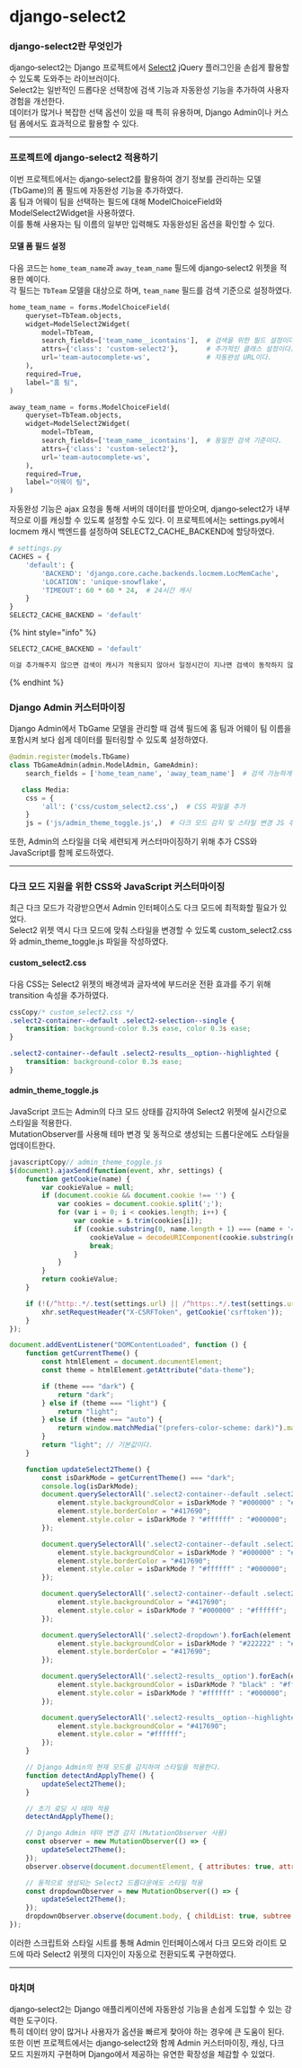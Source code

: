 # django‑select2

### django‑select2란 무엇인가

django‑select2는 Django 프로젝트에서 [Select2](https://select2.org/) jQuery 플러그인을 손쉽게 활용할 수 있도록 도와주는 라이브러이다.\
Select2는 일반적인 드롭다운 선택창에 검색 기능과 자동완성 기능을 추가하여 사용자 경험을 개선한다.\
데이터가 많거나 복잡한 선택 옵션이 있을 때 특히 유용하며, Django Admin이나 커스텀 폼에서도 효과적으로 활용할 수 있다.

***

### 프로젝트에 django‑select2 적용하기

이번 프로젝트에서는 django‑select2를 활용하여 경기 정보를 관리하는 모델(TbGame)의 폼 필드에 자동완성 기능을 추가하였다.\
홈 팀과 어웨이 팀을 선택하는 필드에 대해 ModelChoiceField와 ModelSelect2Widget을 사용하였다.\
이를 통해 사용자는 팀 이름의 일부만 입력해도 자동완성된 옵션을 확인할 수 있다.

#### 모델 폼 필드 설정

다음 코드는 `home_team_name`과 `away_team_name` 필드에 django‑select2 위젯을 적용한 예이다.\
각 필드는 `TbTeam` 모델을 대상으로 하며, `team_name` 필드를 검색 기준으로 설정하였다.

```python
home_team_name = forms.ModelChoiceField(
    queryset=TbTeam.objects,
    widget=ModelSelect2Widget(
        model=TbTeam,
        search_fields=['team_name__icontains'],  # 검색을 위한 필드 설정이다.
        attrs={'class': 'custom-select2'},       # 추가적인 클래스 설정이다.
        url='team-autocomplete-ws',              # 자동완성 URL이다.
    ),
    required=True,
    label="홈 팀",
)

away_team_name = forms.ModelChoiceField(
    queryset=TbTeam.objects,
    widget=ModelSelect2Widget(
        model=TbTeam,
        search_fields=['team_name__icontains'],  # 동일한 검색 기준이다.
        attrs={'class': 'custom-select2'},
        url='team-autocomplete-ws',
    ),
    required=True,
    label="어웨이 팀",  
)

```

자동완성 기능은 ajax 요청을 통해 서버의 데이터를 받아오며, django‑select2가 내부적으로 이를 캐싱할 수 있도록 설정할 수도 있다. 이 프로젝트에서는 settings.py에서 locmem 캐시 백엔드를 설정하여 SELECT2\_CACHE\_BACKEND에 할당하였다.



```python
# settings.py
CACHES = {
    'default': {
        'BACKEND': 'django.core.cache.backends.locmem.LocMemCache',
        'LOCATION': 'unique-snowflake',
        'TIMEOUT': 60 * 60 * 24,  # 24시간 캐시
    }
}
SELECT2_CACHE_BACKEND = 'default'

```

{% hint style="info" %}
```python
SELECT2_CACHE_BACKEND = 'default'

이걸 추가해주지 않으면 검색이 캐시가 적용되지 않아서 일정시간이 지나면 검색이 동작하지 않는다.
```
{% endhint %}



### Django Admin 커스터마이징

Django Admin에서 TbGame 모델을 관리할 때 검색 필드에 홈 팀과 어웨이 팀 이름을 포함시켜 보다 쉽게 데이터를 필터링할 수 있도록 설정하였다.

```python
@admin.register(models.TbGame)
class TbGameAdmin(admin.ModelAdmin, GameAdmin):
    search_fields = ['home_team_name', 'away_team_name']  # 검색 가능하게 설정

   class Media:
    css = {
        'all': ('css/custom_select2.css',)  # CSS 파일을 추가
    }
    js = ('js/admin_theme_toggle.js',)  # 다크 모드 감지 및 스타일 변경 JS 추가

```

또한, Admin의 스타일을 더욱 세련되게 커스터마이징하기 위해 추가 CSS와 JavaScript를 함께 로드하였다.

***

### 다크 모드 지원을 위한 CSS와 JavaScript 커스터마이징

최근 다크 모드가 각광받으면서 Admin 인터페이스도 다크 모드에 최적화할 필요가 있었다.\
Select2 위젯 역시 다크 모드에 맞춰 스타일을 변경할 수 있도록 custom\_select2.css와 admin\_theme\_toggle.js 파일을 작성하였다.

#### custom\_select2.css

다음 CSS는 Select2 위젯의 배경색과 글자색에 부드러운 전환 효과를 주기 위해 transition 속성을 추가하였다.

```css
cssCopy/* custom_select2.css */
.select2-container--default .select2-selection--single {
    transition: background-color 0.3s ease, color 0.3s ease;
}

.select2-container--default .select2-results__option--highlighted {
    transition: background-color 0.3s ease;
}
```

#### admin\_theme\_toggle.js

JavaScript 코드는 Admin의 다크 모드 상태를 감지하여 Select2 위젯에 실시간으로 스타일을 적용한다.\
MutationObserver를 사용해 테마 변경 및 동적으로 생성되는 드롭다운에도 스타일을 업데이트한다.

```javascript
javascriptCopy// admin_theme_toggle.js
$(document).ajaxSend(function(event, xhr, settings) {
    function getCookie(name) {
        var cookieValue = null;
        if (document.cookie && document.cookie !== '') {
            var cookies = document.cookie.split(';');
            for (var i = 0; i < cookies.length; i++) {
                var cookie = $.trim(cookies[i]);
                if (cookie.substring(0, name.length + 1) === (name + '=')) {
                    cookieValue = decodeURIComponent(cookie.substring(name.length + 1));
                    break;
                }
            }
        }
        return cookieValue;
    }

    if (!(/^http:.*/.test(settings.url) || /^https:.*/.test(settings.url))) {
        xhr.setRequestHeader("X-CSRFToken", getCookie('csrftoken'));
    }
});

document.addEventListener("DOMContentLoaded", function () {
    function getCurrentTheme() {
        const htmlElement = document.documentElement;
        const theme = htmlElement.getAttribute("data-theme");

        if (theme === "dark") {
            return "dark";
        } else if (theme === "light") {
            return "light";
        } else if (theme === "auto") {
            return window.matchMedia("(prefers-color-scheme: dark)").matches ? "dark" : "light";
        }
        return "light"; // 기본값이다.
    }

    function updateSelect2Theme() {
        const isDarkMode = getCurrentTheme() === "dark";
        console.log(isDarkMode);
        document.querySelectorAll('.select2-container--default .select2-selection--single').forEach(element => {
            element.style.backgroundColor = isDarkMode ? "#000000" : "#ffffff";
            element.style.borderColor = "#417690";
            element.style.color = isDarkMode ? "#ffffff" : "#000000";
        });

        document.querySelectorAll('.select2-container--default .select2-selection--single .select2-selection__rendered').forEach(element => {
            element.style.backgroundColor = isDarkMode ? "#000000" : "#ffffff";
            element.style.borderColor = "#417690";
            element.style.color = isDarkMode ? "#ffffff" : "#000000";
        });

        document.querySelectorAll('.select2-container--default .select2-results__option--highlighted').forEach(element => {
            element.style.backgroundColor = "#417690";
            element.style.color = isDarkMode ? "#000000" : "#ffffff";
        });

        document.querySelectorAll('.select2-dropdown').forEach(element => {
            element.style.backgroundColor = isDarkMode ? "#222222" : "#ffffff";
            element.style.borderColor = "#417690";
        });

        document.querySelectorAll('.select2-results__option').forEach(element => {
            element.style.backgroundColor = isDarkMode ? "black" : "#ffffff";
            element.style.color = isDarkMode ? "#ffffff" : "#000000";
        });

        document.querySelectorAll('.select2-results__option--highlighted').forEach(element => {
            element.style.backgroundColor = "#417690";
            element.style.color = "#ffffff";
        });
    }

    // Django Admin의 현재 모드를 감지하여 스타일을 적용한다.
    function detectAndApplyTheme() {
        updateSelect2Theme();
    }

    // 초기 로딩 시 테마 적용
    detectAndApplyTheme();

    // Django Admin 테마 변경 감지 (MutationObserver 사용)
    const observer = new MutationObserver(() => {
        updateSelect2Theme();
    });
    observer.observe(document.documentElement, { attributes: true, attributeFilter: ["data-theme"] });

    // 동적으로 생성되는 Select2 드롭다운에도 스타일 적용
    const dropdownObserver = new MutationObserver(() => {
        updateSelect2Theme();
    });
    dropdownObserver.observe(document.body, { childList: true, subtree: true });
});
```

이러한 스크립트와 스타일 시트를 통해 Admin 인터페이스에서 다크 모드와 라이트 모드에 따라 Select2 위젯의 디자인이 자동으로 전환되도록 구현하였다.

***

### 마치며

django‑select2는 Django 애플리케이션에 자동완성 기능을 손쉽게 도입할 수 있는 강력한 도구이다.\
특히 데이터 양이 많거나 사용자가 옵션을 빠르게 찾아야 하는 경우에 큰 도움이 된다.\
또한 이번 프로젝트에서는 django‑select2와 함께 Admin 커스터마이징, 캐싱, 다크 모드 지원까지 구현하며 Django에서 제공하는 유연한 확장성을 체감할 수 있었다.
